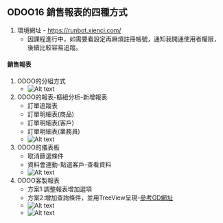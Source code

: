 ## ODOO16 銷售報表的四種方式
1. 環境網址 - https://runbot.xienci.com/
   + 因課程進行中，如需要看設定再麻煩註冊帳號，通知我開通使用者權限，後續比較容易追蹤。
#### 銷售報表
1. ODOO的分組方式
   + ![Alt text](https://github.com/ksharry/odoo-repository/blob/main/pic/A2143.png?raw=true)
2. ODOO的報表-樞紐分析-新增報表
   + 訂單追蹤表
   + 訂單明細表(商品)
   + 訂單明細表(客戶)
   + 訂單明細表(業務員)
   + ![Alt text](https://github.com/ksharry/odoo-repository/blob/main/pic/A2147.png?raw=true)
3. ODOO的儀表板
   + 取消篩選條件
   + 資料會連動-點選客戶-查看資料
   + ![Alt text](https://github.com/ksharry/odoo-repository/blob/main/pic/A2146.png?raw=true)
4. ODOO客製報表
   + 方案1:調整報表增加選項
   + 方案2:增加查詢條件，並用TreeView呈現-[參考GD網址](http://60.250.59.22:8099/)
   + ![Alt text](https://github.com/ksharry/odoo-repository/blob/main/pic/A2145.png?raw=true)
   + ![Alt text](https://github.com/ksharry/odoo-repository/blob/main/pic/A2148.png?raw=true)
